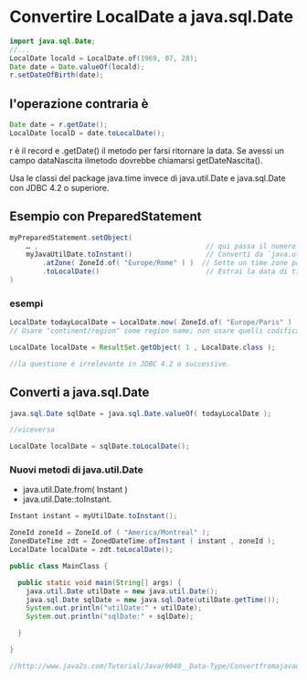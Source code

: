 # Convertire LocalDate a java.sql.Date

```java
import java.sql.Date;
//...
LocalDate locald = LocalDate.of(1969, 07, 28);
Date date = Date.valueOf(locald); 
r.setDateOfBirth(date);
```

## l'operazione contraria è
```java
Date date = r.getDate();
LocalDate localD = date.toLocalDate();
```

r è il record e .getDate() il metodo per farsi ritornare la data. 
Se avessi un campo dataNascita ilmetodo dovrebbe chiamarsi getDateNascita().

Usa le classi del package java.time invece di java.util.Date e java.sql.Date con JDBC 4.2 o superiore.

## Esempio con PreparedStatement

```java
myPreparedStatement.setObject( 
    … ,                                         // qui passa il numero ordinale dell'argomento.
    myJavaUtilDate.toInstant()                  // Converti da `java.util.Date` nel più moderno `java.time.Instant` (UTC).
        .atZone( ZoneId.of( "Europe/Rome" ) )  // Sette un time zone particolare, per determinare la data. Instanziando un `ZonedDateTime`.
        .toLocalDate()                          // Estrai la data di tipo `java.time.LocalDate` dall'oggetto.
)
```
### esempi
```java
LocalDate todayLocalDate = LocalDate.now( ZoneId.of( "Europe/Paris" ) );  
// Usare "continent/region" come region name; non usare quelli codificati da 3 lettere.

LocalDate localDate = ResultSet.getObject( 1 , LocalDate.class );

//la questione è irrelevante in JDBC 4.2 o successive.
```

## Converti a java.sql.Date

```java
java.sql.Date sqlDate = java.sql.Date.valueOf( todayLocalDate );

//viceversa

LocalDate localDate = sqlDate.toLocalDate();
```

### Nuovi metodi di java.util.Date 
* java.util.Date.from( Instant ) 
* java.util.Date::toInstant.

```java
Instant instant = myUtilDate.toInstant();

ZoneId zoneId = ZoneId.of ( "America/Montreal" );
ZonedDateTime zdt = ZonedDateTime.ofInstant ( instant , zoneId );
LocalDate localDate = zdt.toLocalDate();
```

```java
public class MainClass {

  public static void main(String[] args) {
    java.util.Date utilDate = new java.util.Date();
    java.sql.Date sqlDate = new java.sql.Date(utilDate.getTime());
    System.out.println("utilDate:" + utilDate);
    System.out.println("sqlDate:" + sqlDate);

  }

}

//http://www.java2s.com/Tutorial/Java/0040__Data-Type/ConvertfromajavautilDateObjecttoajavasqlDateObject.htm
```
